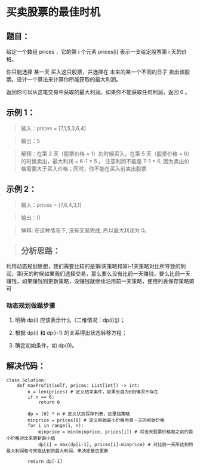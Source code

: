 # 买卖股票的最佳时机 #
## 题目： ##
给定一个数组 prices ，它的第 i 个元素 prices[i] 表示一支给定股票第 i 天的价格。

你只能选择 某一天 买入这只股票，并选择在 未来的某一个不同的日子 卖出该股票。设计一个算法来计算你所能获取的最大利润。

返回你可以从这笔交易中获取的最大利润。如果你不能获取任何利润，返回 0 。



## 示例 1： ##



> 输入：prices = [7,1,5,3,6,4]


> 输出：5

> 解释：在第 2 天（股票价格 = 1）的时候买入，在第 5 天（股票价格 = 6）的时候卖出，最大利润 = 6-1 = 5 。
注意利润不能是 7-1 = 6, 因为卖出价格需要大于买入价格；同时，你不能在买入前卖出股票
 
## 示例 2： ##



> 输入：prices = [7,6,4,3,1]


> 输出：0

> 解释: 在这种情况下, 没有交易完成, 所以最大利润为 0。

> ## 分析思路：  ##

利用动态规划思想，我们需要比较的是第i天策略和第i-1天策略对比所导致的利润，第i天的时候如果我们选择交易，那么要么没有比前一天赚钱，要么比前一天赚钱，如果赚钱则更新策略，没赚钱就继续沿用前一天策略，使用列表保存策略即可



### 动态规划做题步骤 ###



1. 明确 dp(i) 应该表示什么（二维情况：dp(i)(j）；


1. 根据 dp(i) 和 dp(i-1) 的关系得出状态转移方程；


1. 确定初始条件，如 dp(0)。



## 解决代码： ##
    class Solution:
    	def maxProfit(self, prices: List[int]) -> int:
        	n = len(prices) # 定义结束条件，如果长度为0则情况不存在
        	if n == 0:
            	return 0
        
        	dp = [0] * n # 定义状态保存列表，这里指策略
        	minprice = prices[0] # 定义初始最小价格为第一天的初始价格
        	for i in range(1, n):
            	minprice = min(minprice, prices[i]) # 将当天股票价格和之前的最小价格对比来更新最小值
            	dp[i] = max(dp[i-1], prices[i]-minprice) # 对比前一天所达到的最大利润和今天能达到的最大利润，来决定是否更新
        
        	return dp[-1]
